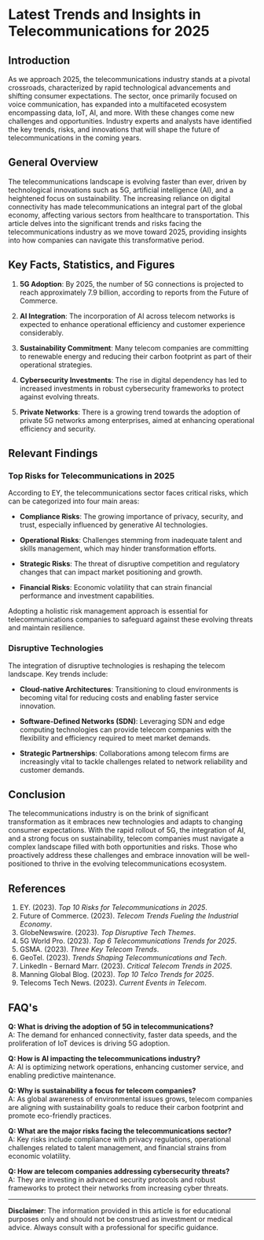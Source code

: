 # Latest Trends and Insights in Telecommunications for 2025

## Introduction

As we approach 2025, the telecommunications industry stands at a pivotal crossroads, characterized by rapid technological advancements and shifting consumer expectations. The sector, once primarily focused on voice communication, has expanded into a multifaceted ecosystem encompassing data, IoT, AI, and more. With these changes come new challenges and opportunities. Industry experts and analysts have identified the key trends, risks, and innovations that will shape the future of telecommunications in the coming years. 

## General Overview

The telecommunications landscape is evolving faster than ever, driven by technological innovations such as 5G, artificial intelligence (AI), and a heightened focus on sustainability. The increasing reliance on digital connectivity has made telecommunications an integral part of the global economy, affecting various sectors from healthcare to transportation. This article delves into the significant trends and risks facing the telecommunications industry as we move toward 2025, providing insights into how companies can navigate this transformative period.

## Key Facts, Statistics, and Figures

1. **5G Adoption**: By 2025, the number of 5G connections is projected to reach approximately 7.9 billion, according to reports from the Future of Commerce.
   
2. **AI Integration**: The incorporation of AI across telecom networks is expected to enhance operational efficiency and customer experience considerably.
   
3. **Sustainability Commitment**: Many telecom companies are committing to renewable energy and reducing their carbon footprint as part of their operational strategies.

4. **Cybersecurity Investments**: The rise in digital dependency has led to increased investments in robust cybersecurity frameworks to protect against evolving threats.

5. **Private Networks**: There is a growing trend towards the adoption of private 5G networks among enterprises, aimed at enhancing operational efficiency and security.

## Relevant Findings

### Top Risks for Telecommunications in 2025

According to EY, the telecommunications sector faces critical risks, which can be categorized into four main areas:

- **Compliance Risks**: The growing importance of privacy, security, and trust, especially influenced by generative AI technologies.
  
- **Operational Risks**: Challenges stemming from inadequate talent and skills management, which may hinder transformation efforts.
  
- **Strategic Risks**: The threat of disruptive competition and regulatory changes that can impact market positioning and growth.
  
- **Financial Risks**: Economic volatility that can strain financial performance and investment capabilities.

Adopting a holistic risk management approach is essential for telecommunications companies to safeguard against these evolving threats and maintain resilience.

### Disruptive Technologies

The integration of disruptive technologies is reshaping the telecom landscape. Key trends include:

- **Cloud-native Architectures**: Transitioning to cloud environments is becoming vital for reducing costs and enabling faster service innovation.
  
- **Software-Defined Networks (SDN)**: Leveraging SDN and edge computing technologies can provide telecom companies with the flexibility and efficiency required to meet market demands.

- **Strategic Partnerships**: Collaborations among telecom firms are increasingly vital to tackle challenges related to network reliability and customer demands.

## Conclusion

The telecommunications industry is on the brink of significant transformation as it embraces new technologies and adapts to changing consumer expectations. With the rapid rollout of 5G, the integration of AI, and a strong focus on sustainability, telecom companies must navigate a complex landscape filled with both opportunities and risks. Those who proactively address these challenges and embrace innovation will be well-positioned to thrive in the evolving telecommunications ecosystem.

## References

1. EY. (2023). *Top 10 Risks for Telecommunications in 2025*.
2. Future of Commerce. (2023). *Telecom Trends Fueling the Industrial Economy*.
3. GlobeNewswire. (2023). *Top Disruptive Tech Themes*.
4. 5G World Pro. (2023). *Top 6 Telecommunications Trends for 2025*.
5. GSMA. (2023). *Three Key Telecom Trends*.
6. GeoTel. (2023). *Trends Shaping Telecommunications and Tech*.
7. LinkedIn - Bernard Marr. (2023). *Critical Telecom Trends in 2025*.
8. Manning Global Blog. (2023). *Top 10 Telco Trends for 2025*.
9. Telecoms Tech News. (2023). *Current Events in Telecom*.

## FAQ's

**Q: What is driving the adoption of 5G in telecommunications?**  
A: The demand for enhanced connectivity, faster data speeds, and the proliferation of IoT devices is driving 5G adoption.

**Q: How is AI impacting the telecommunications industry?**  
A: AI is optimizing network operations, enhancing customer service, and enabling predictive maintenance.

**Q: Why is sustainability a focus for telecom companies?**  
A: As global awareness of environmental issues grows, telecom companies are aligning with sustainability goals to reduce their carbon footprint and promote eco-friendly practices.

**Q: What are the major risks facing the telecommunications sector?**  
A: Key risks include compliance with privacy regulations, operational challenges related to talent management, and financial strains from economic volatility.

**Q: How are telecom companies addressing cybersecurity threats?**  
A: They are investing in advanced security protocols and robust frameworks to protect their networks from increasing cyber threats.

---

**Disclaimer**: The information provided in this article is for educational purposes only and should not be construed as investment or medical advice. Always consult with a professional for specific guidance.